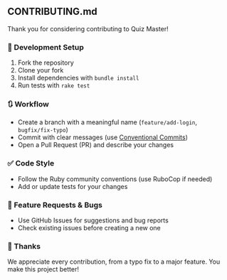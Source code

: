 ## CONTRIBUTING.md

Thank you for considering contributing to Quiz Master!

### 🧰 Development Setup
1. Fork the repository
2. Clone your fork
3. Install dependencies with `bundle install`
4. Run tests with `rake test`

### 🔃 Workflow
- Create a branch with a meaningful name (`feature/add-login`, `bugfix/fix-typo`)
- Commit with clear messages (use [Conventional Commits](https://www.conventionalcommits.org/))
- Open a Pull Request (PR) and describe your changes

### ✅ Code Style
- Follow the Ruby community conventions (use RuboCop if needed)
- Add or update tests for your changes

### 🧩 Feature Requests & Bugs
- Use GitHub Issues for suggestions and bug reports
- Check existing issues before creating a new one

### 🙌 Thanks
We appreciate every contribution, from a typo fix to a major feature. You make this project better!